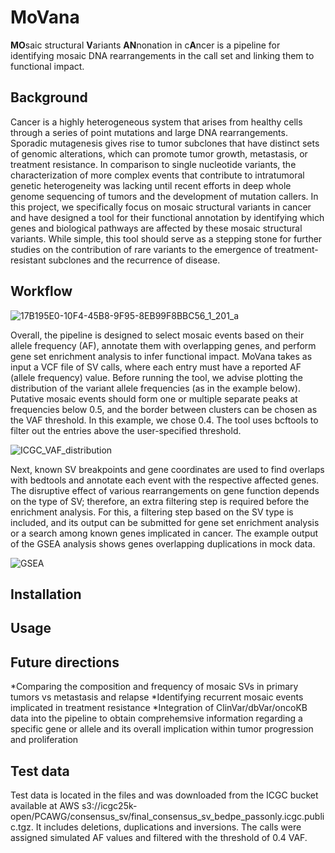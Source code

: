 # MoVana 
**MO**saic structural **V**ariants **AN**nonation in c**A**ncer is a pipeline for identifying mosaic DNA rearrangements in the call set and linking them to functional impact.

## Background
Cancer is a highly heterogeneous system that arises from healthy cells through a series of point mutations and large DNA rearrangements. Sporadic mutagenesis gives rise to tumor subclones that have distinct sets of genomic alterations, which can promote tumor growth, metastasis, or treatment resistance. In comparison to single nucleotide variants, the characterization of more complex events that contribute to intratumoral genetic heterogeneity was lacking until recent efforts in deep whole genome sequencing of tumors and the development of mutation callers. In this project, we specifically focus on mosaic structural variants in cancer and have designed a tool for their functional annotation by identifying which genes and biological pathways are affected by these mosaic structural variants. While simple, this tool should serve as a stepping stone for further studies on the contribution of rare variants to the emergence of treatment-resistant subclones and the recurrence of disease.

## Workflow 
![17B195E0-10F4-45B8-9F95-8EB99F8BBC56_1_201_a](https://github.com/user-attachments/assets/0a23cc97-28a1-470e-b572-0211579c35d4)

Overall, the pipeline is designed to select mosaic events based on their allele frequency (AF), annotate them with overlapping genes, and perform gene set enrichment analysis to infer functional impact. MoVana takes as input a VCF file of SV calls, where each entry must have a reported AF (allele frequency) value. Before running the tool, we advise plotting the distribution of the variant allele frequencies (as in the example below). Putative mosaic events should form one or multiple separate peaks at frequencies below 0.5, and the border between clusters can be chosen as the VAF threshold. In this example, we chose 0.4. The tool uses bcftools to filter out the entries above the user-specified threshold. 

![ICGC_VAF_distribution](https://github.com/user-attachments/assets/7154eb1d-d17c-4665-a278-4f3fdca548c3)

Next, known SV breakpoints and gene coordinates are used to find overlaps with bedtools and annotate each event with the respective affected genes. The disruptive effect of various rearrangements on gene function depends on the type of SV; therefore, an extra filtering step is required before the enrichment analysis. For this, a filtering step based on the SV type is included, and its output can be submitted for gene set enrichment analysis or a search among known genes implicated in cancer. The example output of the GSEA analysis shows genes overlapping duplications in mock data.

![GSEA](https://github.com/user-attachments/assets/cae8f075-046b-4e60-9ab4-f1874b3a3469)

## Installation

## Usage

## Future directions
*Comparing the composition and frequency of mosaic SVs in primary tumors vs metastasis and relapse
*Identifying recurrent mosaic events implicated in treatment resistance 
*Integration of ClinVar/dbVar/oncoKB data into the pipeline to obtain comprehemsive information regarding a specific gene or allele and its overall implication within tumor progression and proliferation

## Test data
Test data is located in the files and was downloaded from the ICGC bucket available at AWS 
s3://icgc25k-open/PCAWG/consensus_sv/final_consensus_sv_bedpe_passonly.icgc.public.tgz. It includes deletions, duplications and inversions. The calls were assigned simulated AF values and filtered with the threshold of 0.4 VAF.
